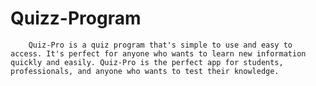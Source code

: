 # Quizz-Program
        Quiz-Pro is a quiz program that's simple to use and easy to access. It's perfect for anyone who wants to learn new information quickly and easily. Quiz-Pro is the perfect app for students, professionals, and anyone who wants to test their knowledge.    
